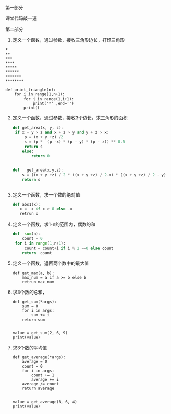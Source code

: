 第一部分

课堂代码敲一遍

第二部分 

1. 定义一个函数，通过参数，接收三角形边长，打印三角形

```
*
**
***
****
*****
******
*******
********
```

```
def print_triangle(n):
	for i in range(1,n+1):
		for j in range(1,i+1):
        	print('*' ,end='')
        print()	
```



2. 定义一个函数，通过参数，接收3个边长，求三角形的面积

   ```python
   def get_area(x, y, z):
   	if x + y > z and x + z > y and y + z > x:
   		p = (x + y +z) /2
   		s = (p *  (p -x) * (p - y) * (p - z)) ** 0.5
   		return s
       else:
           return 0
   
       
   def   get_area(x,y,z):
       s = ((x + y +z) / 2 * ((x + y +z) / 2-x) * ((x + y +z) / 2 - y) * ((x + y +z) / 2 - z)) ** 0.5 if x + y > z and x + z > y and y + z > x else 0
       return s
       
   ```

3. 定义一个函数，求一个数的绝对值

   ```python
   def abs1(x): 
      x =  x if x > 0 else -x
      retrun x
   ```

4. 定义一个函数，求1-n的范围内，偶数的和

   ```python
   def  sum(n):
       count = 0
   	for i in range(1,n+1):
   		count = count+i if i % 2 ==0 else count
       return  count   
   ```

5. 定义一个函数，返回两个数中的最大值

   ```
   def get_max(a, b):
       max_num = a if a >= b else b
       retrun max_num
   ```

6. 求3个数的总和，

   ```
   def get_sum(*args):
       sum = 0
       for i in args:
           sum += i
       return sum
   
   
   value = get_sum(2, 6, 9)
   print(value)
   ```

7. 求3个数的平均值

   ```
   def get_average(*args):
       average = 0
       count = 0
       for i in args:
           count += 1
           average += i
       average /= count
       return average
   
   
   value = get_average(8, 6, 4)
   print(value)
   ```



